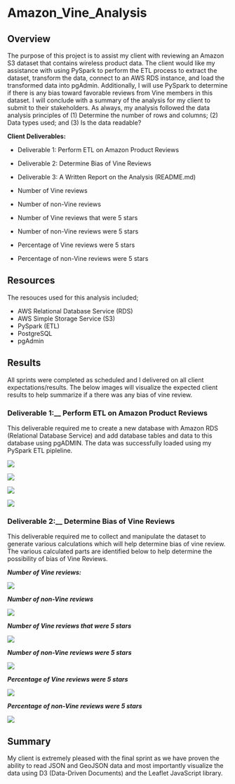 # Amazon_Vine_Analysis

## Overview 
The purpose of this project is to assist my client with reviewing an Amazon S3 dataset that contains wireless product data.  The client would like my assistance with
using PySpark to perform the ETL process to extract the dataset, transform the data, connect to an AWS RDS instance, and load the transformed data into pgAdmin.  Additionally, I will use PySpark to determine if there is any bias toward favorable reviews from Vine members in this dataset.  I will conclude with a summary of the analysis for my client to submit to their stakeholders.  As always, my analysis followed the data analysis principles of (1) Determine the number of rows and columns; (2) Data types used; and (3) Is the data readable?

__Client Deliverables:__
- Deliverable 1: Perform ETL on Amazon Product Reviews
- Deliverable 2: Determine Bias of Vine Reviews
- Deliverable 3: A Written Report on the Analysis (README.md)


- Number of Vine reviews 
- Number of non-Vine reviews
- Number of Vine reviews that were 5 stars
- Number of non-Vine reviews were 5 stars
- Percentage of Vine reviews were 5 stars
- Percentage of non-Vine reviews were 5 stars


## Resources
The resouces used for this analysis included;
- AWS Relational Database Service (RDS)
- AWS Simple Storage Service (S3)
- PySpark (ETL)
- PostgreSQL
- pgAdmin


## Results
All sprints were completed as scheduled and I delivered on all client expectations/results. The below images will visualize the expected client results to help summarize if a there was any bias of vine review.

### Deliverable 1:__ Perform ETL on Amazon Product Reviews

This deliverable required me to create a new database with Amazon RDS (Relational Database Service) and add database tables and data to this database using pgADMIN.  The data was successfully loaded using my PySpark ETL pipleline.

![](https://github.com/SheaButta/Amazon_Vine_Analysis/blob/main/Images/customer.PNG)

![](https://github.com/SheaButta/Amazon_Vine_Analysis/blob/main/Images/products.PNG)

![](https://github.com/SheaButta/Amazon_Vine_Analysis/blob/main/Images/review_id_table.PNG)

![](https://github.com/SheaButta/Amazon_Vine_Analysis/blob/main/Images/vine_table.PNG)


### Deliverable 2:__  Determine Bias of Vine Reviews

This deliverable required me to collect and manipulate the dataset to generate various calculations which will help determine bias of vine review.  The various calculated parts are identified below to help determine the possibility of bias of Vine Reviews.

  _**Number of Vine reviews:**_
  
  ![](https://github.com/SheaButta/Mapping_Earthquakes/blob/main/Earthquake_Challenge/static/images/InitialPageLoad.PNG)


   _**Number of non-Vine reviews**_
   
   ![](https://github.com/SheaButta/Mapping_Earthquakes/blob/main/Earthquake_Challenge/static/images/InitialPageLoad.PNG)
   
   
   _**Number of Vine reviews that were 5 stars**_
   
   ![](https://github.com/SheaButta/Mapping_Earthquakes/blob/main/Earthquake_Challenge/static/images/InitialPageLoad.PNG)
   
   
   _**Number of non-Vine reviews were 5 stars**_
   
   ![](https://github.com/SheaButta/Mapping_Earthquakes/blob/main/Earthquake_Challenge/static/images/InitialPageLoad.PNG)
   
   
   _**Percentage of Vine reviews were 5 stars**_
   
   ![](https://github.com/SheaButta/Mapping_Earthquakes/blob/main/Earthquake_Challenge/static/images/InitialPageLoad.PNG)
   
   
   _**Percentage of non-Vine reviews were 5 stars**_
   
   ![](https://github.com/SheaButta/Mapping_Earthquakes/blob/main/Earthquake_Challenge/static/images/InitialPageLoad.PNG)
   
   
## Summary
My client is extremely pleased with the final sprint as we have proven the ability to read JSON and GeoJSON data and most importantly visualize the data using D3 (Data-Driven Documents) and the Leaflet JavaScript library.  










